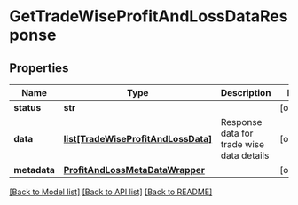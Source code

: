 # GetTradeWiseProfitAndLossDataResponse

## Properties
Name | Type | Description | Notes
------------ | ------------- | ------------- | -------------
**status** | **str** |  | [optional] 
**data** | [**list[TradeWiseProfitAndLossData]**](TradeWiseProfitAndLossData.md) | Response data for trade wise data details | [optional] 
**metadata** | [**ProfitAndLossMetaDataWrapper**](ProfitAndLossMetaDataWrapper.md) |  | [optional] 

[[Back to Model list]](../README.md#documentation-for-models) [[Back to API list]](../README.md#documentation-for-api-endpoints) [[Back to README]](../README.md)

